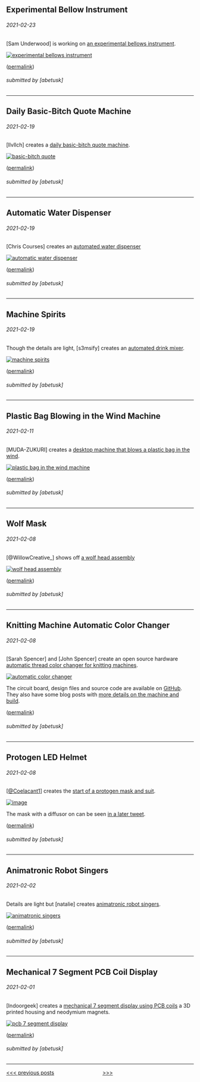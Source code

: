 Experimental Bellow Instrument
----

###### 2021-02-23

\[Sam Underwood\] is working on [an experimental bellows instrument](https://twitter.com/misterunderwood/status/1351587816355065864).

[![experimental bellows instrument](img/2021-02-23_organ.gif)](https://twitter.com/misterunderwood/status/1351587816355065864)

([permalink](https://web.archive.org/web/20210119175134/https://twitter.com/misterunderwood/status/1351587816355065864))

###### submitted by \[abetusk\]




---


Daily Basic-Bitch Quote Machine
----

###### 2021-02-19

\[llvllch\] creates a [daily basic-bitch quote machine](https://github.com/llvllch/bbq).

[![basic-bitch quote](img/2021-02-19-basic-bitch-quote.jpg)](https://github.com/llvllch/bbq)


([permalink](https://web.archive.org/web/20210219152813/https://github.com/llvllch/bbq))

###### submitted by \[abetusk\]




---


Automatic Water Dispenser
----

###### 2021-02-19

\[Chris Courses\] creates an [automated water dispenser](https://www.youtube.com/watch?v=S3okv0jYZUc)

[![automatic water dispenser](img/2021-02-19-water-dispenser.gif)](https://www.youtube.com/watch?v=S3okv0jYZUc)


([permalink](https://web.archive.org/web/20210219151745/https://www.youtube.com/watch?v=S3okv0jYZUc))

###### submitted by \[abetusk\]




---


Machine Spirits
----

###### 2021-02-19

Though the details are light, \[s3msify\] creates an [automated drink mixer](https://youtu.be/c1HVvDC-dLs).

[![machine spirits](img/2021-02-19-machine-spirits.gif)](https://youtu.be/c1HVvDC-dLs)


([permalink](https://web.archive.org/web/20210219150042/https://www.youtube.com/watch?v=c1HVvDC-dLs))

###### submitted by \[abetusk\]




---


Plastic Bag Blowing in the Wind Machine
----

###### 2021-02-11

\[MUDA-ZUKURI\] creates a [desktop machine that blows a plastic bag in the wind](https://youtu.be/LakPN8aIe5Q).

[![plastic bag in the wind machine](img/2021-02-11_bagfan.gif)](https://youtu.be/LakPN8aIe5Q)

([permalink](https://web.archive.org/web/20210211110811if_/https://www.youtube.com/watch?v=LakPN8aIe5Q&feature=youtu.be))

###### submitted by \[abetusk\]




---


Wolf Mask
----

###### 2021-02-08

\[@WillowCreative_\] shows off [a wolf head assembly](https://twitter.com/WillowCreative_/status/1358489637749145601)

[![wolf head assembly](img/2021-02-08_wolf.gif)](https://twitter.com/WillowCreative_/status/1358489637749145601)

([permalink](https://web.archive.org/web/20210209043844/https://twitter.com/WillowCreative_/status/1358489637749145601))

###### submitted by \[abetusk\]




---


Knitting Machine Automatic Color Changer
----

###### 2021-02-08

\[Sarah Spencer\] and \[John Spencer\] create an open source hardware [automatic thread color changer for knitting machines](https://twitter.com/HeartOfPluto_/status/1358306901289697282).

[![automatic color changer](img/2021-02-08_heartofpluto.jpg)](https://twitter.com/HeartOfPluto_/status/1358306901289697282)

The circuit board, design files and source code are available on [GitHub](https://github.com/mage0r/AutoChanger).
They also have some blog posts with [more details on the machine and build](http://heartofpluto.co/2017/10/21/building-a-better-colour-changer-part-3-revising-the-design/#more-974).

([permalink](https://web.archive.org/web/20210207064947/https://twitter.com/HeartOfPluto_/status/1358306901289697282))

###### submitted by \[abetusk\]




---


Protogen LED Helmet
----

###### 2021-02-08

\[[@Coelacant1](https://twitter.com/Coelacant1)\] creates the [start of a protogen mask and suit](https://twitter.com/Coelacant1/status/1356490658190667776).

[![image](img/2021-02-08_coelacant1.gif)](https://twitter.com/Coelacant1/status/1356490658190667776)

The mask with a diffusor on can be seen [in a later tweet](https://twitter.com/tsiica/status/1358546371436048387).


([permalink](https://web.archive.org/web/20210208215711/https://twitter.com/Coelacant1/status/1356490658190667776))

###### submitted by \[abetusk\]




---


Animatronic Robot Singers
----

###### 2021-02-02

Details are light but \[natalie\] creates [animatronic robot singers](https://twitter.com/agirisan/status/1356122332641841153).

[![animatronic singers](img/2021-02-02_animatronic-singing.gif)](https://twitter.com/agirisan/status/1356122332641841153)


([permalink](https://web.archive.org/web/20210202191047/https://twitter.com/agirisan/status/1356122332641841153))

###### submitted by \[abetusk\]




---


Mechanical 7 Segment PCB Coil Display 
----

###### 2021-02-01

\[Indoorgeek\] creates a [mechanical 7 segment display using PCB coils](https://www.instructables.com/Mechanical-7-Segment-Display-V2/)
a 3D printed housing and neodymium magnets.

[![pcb 7 segment display](img/2021-02-01_pcbcoil-7seg.gif)](https://www.instructables.com/Mechanical-7-Segment-Display-V2/)

([permalink](https://web.archive.org/web/20210201193208/https://www.instructables.com/Mechanical-7-Segment-Display-V2/))

###### submitted by \[abetusk\]




---





[<<< previous posts](3.html) &nbsp; &nbsp; &nbsp; &nbsp; &nbsp; &nbsp; &nbsp; &nbsp; &nbsp; &nbsp; &nbsp; &nbsp; &nbsp; &nbsp; &nbsp; &nbsp; [>>>](1.html)



